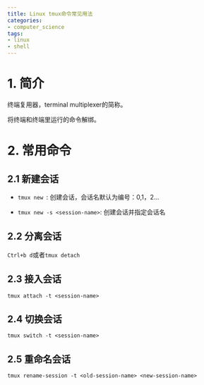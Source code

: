 ```yaml
---
title: Linux tmux命令常见用法
categories:
- computer_science
tags:
- linux
- shell
---
```


# 1. 简介

终端复用器，terminal multiplexer的简称。

将终端和终端里运行的命令解绑。

# 2. 常用命令

## 2.1 新建会话

- `tmux new `: 创建会话，会话名默认为编号：0,1，2...

- `tmux new -s <session-name>`: 创建会话并指定会话名

## 2.2 分离会话

`Ctrl+b d`或者`tmux detach`

## 2.3 接入会话

`tmux attach -t <session-name>`

## 2.4 切换会话

`tmux switch -t <session-name>`

## 2.5 重命名会话

`tmux rename-session -t <old-session-name> <new-session-name>`